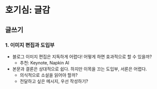 # 호기심: 글감

## 글쓰기

### 1. 이미지 편집과 도입부

- 블로그 이미지 편집은 지독하게 어렵다! 어떻게 하면 효과적으로 할 수 있을까?
  - 추천: Keynote, Napkin AI
- 본문과 결론은 상대적으로 쉽다. 하지만 이목을 끄는 도입부, 서론은 어렵다.
  - 의식적으로 소설을 읽어야 할까? 
  - 전달하고 싶은 메시지, 우선 작성하기?
